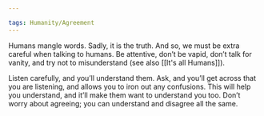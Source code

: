 ```yaml
---

tags: Humanity/Agreement 
---
```


Humans mangle words. Sadly, it is the truth. And so, we must be extra careful when talking to humans. Be attentive, don’t be vapid, don’t talk for vanity, and try not to misunderstand (see also [[It's all Humans]]).

Listen carefully, and you’ll understand them. Ask, and you’ll get across that you are listening, and allows you to iron out any confusions. This will help you understand, and it’ll make them want to understand you too. Don’t worry about agreeing; you can understand and disagree all the same.